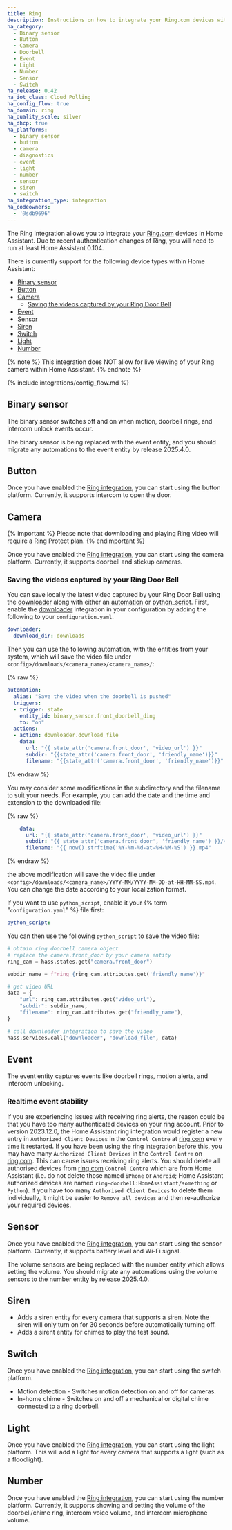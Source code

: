 ```yaml
---
title: Ring
description: Instructions on how to integrate your Ring.com devices within Home Assistant.
ha_category:
  - Binary sensor
  - Button
  - Camera
  - Doorbell
  - Event
  - Light
  - Number
  - Sensor
  - Switch
ha_release: 0.42
ha_iot_class: Cloud Polling
ha_config_flow: true
ha_domain: ring
ha_quality_scale: silver
ha_dhcp: true
ha_platforms:
  - binary_sensor
  - button
  - camera
  - diagnostics
  - event
  - light
  - number
  - sensor
  - siren
  - switch
ha_integration_type: integration
ha_codeowners:
  - '@sdb9696'
---
```


The Ring integration allows you to integrate your [Ring.com](https://ring.com/) devices in Home Assistant. Due to recent authentication changes of Ring, you will need to run at least Home Assistant 0.104.

There is currently support for the following device types within Home Assistant:

- [Binary sensor](#binary-sensor)
- [Button](#button)
- [Camera](#camera)
  - [Saving the videos captured by your Ring Door Bell](#saving-the-videos-captured-by-your-ring-door-bell)
- [Event](#event)
- [Sensor](#sensor)
- [Siren](#siren)
- [Switch](#switch)
- [Light](#light)
- [Number](#number)

{% note %}
This integration does NOT allow for live viewing of your Ring camera within Home Assistant.
{% endnote %}

{% include integrations/config_flow.md %}

## Binary sensor

The binary sensor switches off and on when motion, doorbell rings, and intercom unlock events occur.

The binary sensor is being replaced with the event entity, and you should migrate any automations to the event entity by release 2025.4.0.

## Button

Once you have enabled the [Ring integration](/integrations/ring), you can start using the button platform. Currently, it supports intercom to open the door.

## Camera

{% important %}
Please note that downloading and playing Ring video will require a Ring Protect plan.
{% endimportant %}

Once you have enabled the [Ring integration](/integrations/ring), you can start using the camera platform. Currently, it supports doorbell and stickup cameras.

### Saving the videos captured by your Ring Door Bell

You can save locally the latest video captured by your Ring Door Bell using the [downloader](/integrations/downloader) along with either an [automation](/integrations/automation) or [python_script](/integrations/python_script). First, enable the [downloader](/integrations/downloader) integration in your configuration by adding the following to your `configuration.yaml`.

```yaml
downloader:
  download_dir: downloads
```

Then you can use the following automation, with the entities from your system, which will save the video file under `<config>/downloads/<camera_name>/<camera_name>/`:

{% raw %}

```yaml
automation:
  alias: "Save the video when the doorbell is pushed"
  triggers:
  - trigger: state
    entity_id: binary_sensor.front_doorbell_ding
    to: "on"
  actions:
  - action: downloader.download_file
    data:
      url: "{{ state_attr('camera.front_door', 'video_url') }}"
      subdir: "{{state_attr('camera.front_door', 'friendly_name')}}"
      filename: "{{state_attr('camera.front_door', 'friendly_name')}}"
```

{% endraw %}

You may consider some modifications in the subdirectory and the filename to suit your needs. For example, you can add the date and the time and extension to the downloaded file:

{% raw %}
```yaml
    data:
      url: "{{ state_attr('camera.front_door', 'video_url') }}"
      subdir: "{{ state_attr('camera.front_door', 'friendly_name') }}/{{ now().strftime('%Y.%m') }}"
      filename: "{{ now().strftime('%Y-%m-%d-at-%H-%M-%S') }}.mp4"
```
{% endraw %}

the above modification will save the video file under `<config>/downloads/<camera_name>/YYYY-MM/YYYY-MM-DD-at-HH-MM-SS.mp4`. You can change the date according to your localization format.

If you want to use `python_script`, enable it your {% term "`configuration.yaml`" %} file first:

```yaml
python_script:
```

You can then use the following `python_script` to save the video file:

```python
# obtain ring doorbell camera object
# replace the camera.front_door by your camera entity
ring_cam = hass.states.get("camera.front_door")

subdir_name = f"ring_{ring_cam.attributes.get('friendly_name')}"

# get video URL
data = {
    "url": ring_cam.attributes.get("video_url"),
    "subdir": subdir_name,
    "filename": ring_cam.attributes.get("friendly_name"),
}

# call downloader integration to save the video
hass.services.call("downloader", "download_file", data)
```

## Event

The event entity captures events like doorbell rings, motion alerts, and intercom unlocking.

### Realtime event stability

If you are experiencing issues with receiving ring alerts, the reason could be that you have too many authenticated devices on your ring account.
Prior to version 2023.12.0, the Home Assistant ring integration would register a new entry in `Authorized Client Devices` in the `Control Centre` at [ring.com](https://account.ring.com/account/control-center/authorized-devices) every time it restarted.
If you have been using the ring integration before this, you may have many `Authorized Client Devices` in the `Control Centre` on [ring.com](https://account.ring.com/account/control-center/authorized-devices).
This can cause issues receiving ring alerts.
You should delete all authorised devices from [ring.com](https://account.ring.com/account/control-center/authorized-devices) `Control Centre` which are from Home Assistant
(i.e. do not delete those named `iPhone` or `Android`; Home Assistant authorized devices are named `ring-doorbell:HomeAssistant/something` or `Python`).
If you have too many `Authorised Client Devices` to delete them individually, it might be easier to `Remove all devices` and then re-authorize your required devices.

## Sensor

Once you have enabled the [Ring integration](/integrations/ring), you can start using the sensor platform. Currently, it supports battery level and Wi-Fi signal.

The volume sensors are being replaced with the number entity which allows setting the volume. You should migrate any automations using the volume sensors to the number entity by release 2025.4.0.

## Siren

- Adds a siren entity for every camera that supports a siren. Note the siren will only turn on for 30 seconds before automatically turning off.
- Adds a sirent entity for chimes to play the test sound.

## Switch

Once you have enabled the [Ring integration](/integrations/ring), you can start using the switch platform.

- Motion detection - Switches motion detection on and off for cameras.
- In-home chime - Switches on and off a mechanical or digital chime connected to a ring doorbell. 

## Light

Once you have enabled the [Ring integration](/integrations/ring), you can start using the light platform. This will add a light for every camera that supports a light (such as a floodlight).

## Number

Once you have enabled the [Ring integration](/integrations/ring), you can start using the number platform.
Currently, it supports showing and setting the volume of the doorbell/chime ring, intercom voice volume, and intercom microphone volume.

